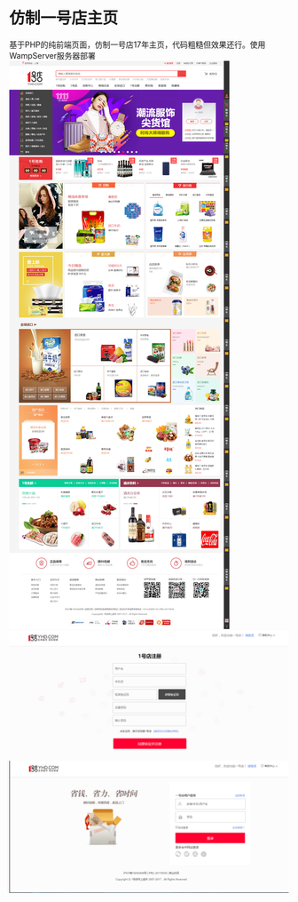 # 仿制一号店主页
基于PHP的纯前端页面，仿制一号店17年主页，代码粗糙但效果还行。使用WampServer服务器部署
![主页](https://github.com/whybibi/HTML-CSS-JS-PHP/blob/master/index.png)
![注册页](https://github.com/whybibi/HTML-CSS-JS-PHP/blob/master/regist.png)
![登陆页](https://github.com/whybibi/HTML-CSS-JS-PHP/blob/master/login.png)
